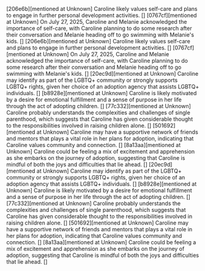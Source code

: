 [206e6b][mentioned at Unknown] Caroline likely values self-care and plans to engage in further personal development activities. []
[0767cf][mentioned at Unknown] On July 27, 2025, Caroline and Melanie acknowledged the importance of self-care, with Caroline planning to do some research after their conversation and Melanie heading off to go swimming with Melanie's kids. []
[206e6b][mentioned at Unknown] Caroline likely values self-care and plans to engage in further personal development activities. []
[0767cf][mentioned at Unknown] On July 27, 2025, Caroline and Melanie acknowledged the importance of self-care, with Caroline planning to do some research after their conversation and Melanie heading off to go swimming with Melanie's kids. []
[20ec9d][mentioned at Unknown] Caroline may identify as part of the LGBTQ+ community or strongly supports LGBTQ+ rights, given her choice of an adoption agency that assists LGBTQ+ individuals. []
[b8928e][mentioned at Unknown] Caroline is likely motivated by a desire for emotional fulfillment and a sense of purpose in her life through the act of adopting children. []
[77c332][mentioned at Unknown] Caroline probably understands the complexities and challenges of single parenthood, which suggests that Caroline has given considerable thought to the responsibilities involved in raising children alone. []
[501692][mentioned at Unknown] Caroline may have a supportive network of friends and mentors that plays a vital role in her plans for adoption, indicating that Caroline values community and connection. []
[8a13aa][mentioned at Unknown] Caroline could be feeling a mix of excitement and apprehension as she embarks on the journey of adoption, suggesting that Caroline is mindful of both the joys and difficulties that lie ahead. []
[20ec9d][mentioned at Unknown] Caroline may identify as part of the LGBTQ+ community or strongly supports LGBTQ+ rights, given her choice of an adoption agency that assists LGBTQ+ individuals. []
[b8928e][mentioned at Unknown] Caroline is likely motivated by a desire for emotional fulfillment and a sense of purpose in her life through the act of adopting children. []
[77c332][mentioned at Unknown] Caroline probably understands the complexities and challenges of single parenthood, which suggests that Caroline has given considerable thought to the responsibilities involved in raising children alone. []
[501692][mentioned at Unknown] Caroline may have a supportive network of friends and mentors that plays a vital role in her plans for adoption, indicating that Caroline values community and connection. []
[8a13aa][mentioned at Unknown] Caroline could be feeling a mix of excitement and apprehension as she embarks on the journey of adoption, suggesting that Caroline is mindful of both the joys and difficulties that lie ahead. []
